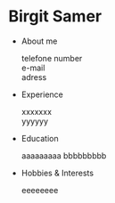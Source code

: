 # Birgit Samer

- About me 
  
  telefone number  
  e-mail   
  adress
  
- Experience

  xxxxxxx  
  yyyyyy
  
- Education

  aaaaaaaaa
 bbbbbbbbb 
 


- Hobbies & Interests

  eeeeeeee  
 
 
